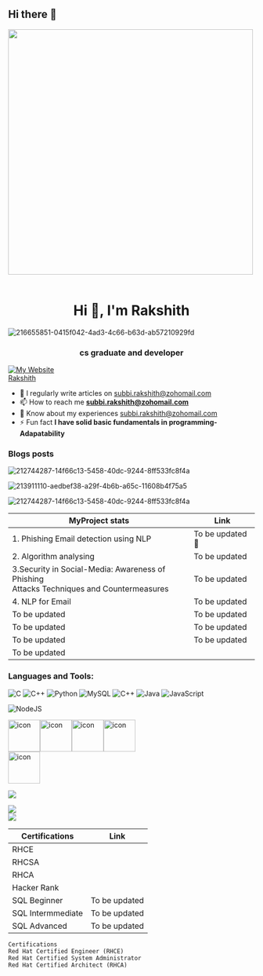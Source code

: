 ## Hi there 👋

<img src="https://github.com/Anmol-Baranwal/Cool-GIFs-For-GitHub/assets/74038190/7d484dc9-68a9-4ee6-a767-aea59035c12d" width="500">
<br><br>

<!--
**FATS2002/FATS2002** is a ✨ _special_ ✨ repository because its `README.md` (this file) appears on your GitHub profile.

Here are some ideas to get you started:

- 🔭 I’m currently working on ...
- 🌱 I’m currently learning ...
- 👯 I’m looking to collaborate on ...
- 🤔 I’m looking for help with ...
- 💬 Ask me about ...
- 📫 How to reach me: ...
- 😄 Pronouns: ...
- ⚡ Fun fact: ...
-->
<h1 align="center">Hi 👋, I'm Rakshith</h1>  

![216655851-0415f042-4ad3-4c66-b63d-ab57210929fd](https://github.com/user-attachments/assets/20c9d1b7-f7a4-42d6-93ef-fffc0f76e4d3)

<h3 align="center">cs graduate and developer</h3>

[![My Website](https://img.shields.io/badge/My%20Website-Visit-blue?logo=globe&logoColor=white&labelColor=blue&style=for-the-badge)](https://yourwebsite.com)  
[Rakshith](https://github.com/user-attachments/assets/e5f2db1c-8ee5-48ad-bbb5-22f384061369)

- 📝 I regularly write articles on [subbi.rakshith@zohomail.com](subbi.rakshith@zohomail.com)
- 📫 How to reach me **subbi.rakshith@zohomail.com**
- 📄 Know about my experiences [subbi.rakshith@zohomail.com](subbi.rakshith@zohomail.com) 
- ⚡ Fun fact **I have solid basic fundamentals in programming-Adapatability**


### Blogs posts
<!-- BLOG-POST-LIST:START -->
<!-- BLOG-POST-LIST:END -->

![212744287-14f66c13-5458-40dc-9244-8ff533fc8f4a](https://github.com/user-attachments/assets/856a4f3f-b0d4-4436-81bf-edead10ec968)


![213911110-aedbef38-a29f-4b6b-a65c-11608b4f75a5](https://github.com/user-attachments/assets/ed90a689-2f5b-40c5-adcb-0237bd91675c)





![212744287-14f66c13-5458-40dc-9244-8ff533fc8f4a](https://github.com/user-attachments/assets/856a4f3f-b0d4-4436-81bf-edead10ec968)


| MyProject stats                                         | Link                                                        |  
|---------------------------------------------------------|-------------------------------------------------------------|
|1. Phishing Email detection using NLP                    | To be updated  💌                                            |                  
|2. Algorithm analysing                                    |To be updated                                               |
|3.Security in Social-Media: Awareness of Phishing<br>Attacks Techniques and Countermeasures|To be updated               |
|4. NLP for Email                                         |To be updated                                                |
|To be updated                                            |To be updated                                                |
|To be updated                                            |To be updated                                                |           
|To be updated                                            |To be updated                                                |  
|To be updated                                            |                                                             |                                                                  


<h3 align="left">Languages and Tools:</h3>

![C](https://img.shields.io/badge/c-%2300599C.svg?style=for-the-badge&logo=c&logoColor=white) ![C++](https://img.shields.io/badge/c++-%2300599C.svg?style=for-the-badge&logo=c%2B%2B&logoColor=white)  ![Python](https://img.shields.io/badge/python-3670A0?style=for-the-badge&logo=python&logoColor=ffdd54) 
 ![MySQL](https://img.shields.io/badge/mysql-4479A1.svg?style=for-the-badge&logo=mysql&logoColor=white) ![C++](https://img.shields.io/badge/c++-%2300599C.svg?style=for-the-badge&logo=c%2B%2B&logoColor=white) ![Java](https://img.shields.io/badge/java-%23ED8B00.svg?style=for-the-badge&logo=openjdk&logoColor=white)  ![JavaScript](https://img.shields.io/badge/javascript-%23323330.svg?style=for-the-badge&logo=javascript&logoColor=%23F7DF1E) 

![NodeJS](https://img.shields.io/badge/node.js-6DA55F?style=for-the-badge&logo=node.js&logoColor=white)

<div style="display: flex; align-items: flex-start;"><img src="https://techstack-generator.vercel.app/python-icon.svg" alt="icon" width="65" height="65" /><img src="https://techstack-generator.vercel.app/mysql-icon.svg" alt="icon" width="65" height="65" /><img src="https://techstack-generator.vercel.app/java-icon.svg" alt="icon" width="65" height="65" /><img src="https://techstack-generator.vercel.app/js-icon.svg" alt="icon" width="65" height="65" /></div><div style="display: flex; align-items: flex-start;"><img src="https://techstack-generator.vercel.app/cpp-icon.svg" alt="icon" width="65" height="65" /></div>


![](https://github-readme-stats.vercel.app/api?username=fats2002&theme=highcontrast&hide_border=false&include_all_commits=true&count_private=true)<br/>

![](https://github-readme-streak-stats.herokuapp.com/?user=fats2002&theme=highcontrast&hide_border=false)<br/>
![](https://github-readme-stats.vercel.app/api/top-langs/?username=fats2002&theme=highcontrast&hide_border=false&include_all_commits=true&count_private=true&layout=compact)



| Certifications                                          | Link                                                        |  
|---------------------------------------------------------|-------------------------------------------------------------|
|RHCE                                                     |                                                             |                  
|RHCSA                                                    |                                                             |
|RHCA                                                     |                                                             |           
|Hacker Rank                                              |                                                             |  
|SQL Beginner                                             |To be updated                                                |  
|SQL Intermmediate                                        |To be updated                                                |  
|SQL Advanced                                             |To be updated                                                |  


```
Certifications
Red Hat Certified Engineer (RHCE) 
Red Hat Certified System Administrator
Red Hat Certified Architect (RHCA) 

```


 
